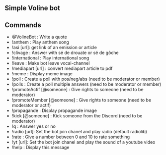 ## Simple Voline bot

## Commands
 - @VolineBot : Write a quote
 - !anthem : Play anthem song
 - !asi [url]: get link of an emission or article
 - !clivage : Answer with sé de drouate or sé de gôche
 - !international : Play international song
 - !leave : Make bot leave vocal-channel
 - !mediapart [url] : convert mediapart article to pdf
 - !meme : Display meme image
 - !poll : Create a poll with pos/neg/abs (need to be moderator or member)
 - !polls : Create a poll multiple answers (need to be moderator or member)
 - !promoteActif [@someone] : Give rights to someone (need to be moderator)
 - !promoteMember [@someone] : Give rights to someone (need to be moderator or actif)
 - !propagande : Display propagande image
 - !kick [@someone] : Kick someone from the Discord (need to be moderator)
 - !q : Answer yes or no
 - !radio [url]: Set the bot join chanel and play radio (default radiolib)
 - !rate : Give a number between 0 and 10 to rate something
 - !yt [url]: Set the bot join chanel and play the sound of a youtube video
 - !help : Display this message
